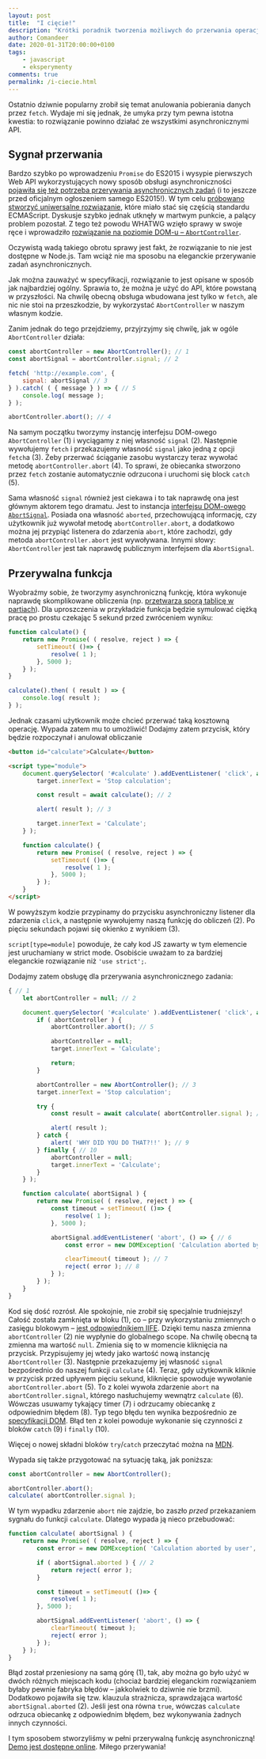 ```yaml
---
layout: post
title:  "I cięcie!"
description: "Krótki poradnik tworzenia możliwych do przerwania operacji asynchronicznych przy użyciu Abort Signals."
author: Comandeer
date: 2020-01-31T20:00:00+0100
tags:
    - javascript
    - eksperymenty
comments: true
permalink: /i-ciecie.html
---
```


Ostatnio dziwnie popularny zrobił się temat anulowania pobierania danych przez `fetch`. Wydaje mi się jednak, że umyka przy tym pewna istotna kwestia: to rozwiązanie powinno działać ze wszystkimi asynchronicznymi API.<!--more-->

## Sygnał przerwania

Bardzo szybko po wprowadzeniu `Promise` do ES2015 i wysypie pierwszych Web API wykorzystujących nowy sposób obsługi asynchroniczności [pojawiła się też potrzeba przerywania asynchronicznych zadań](https://github.com/whatwg/fetch/issues/27) (i to jeszcze przed oficjalnym ogłoszeniem samego ES2015!). W tym celu [próbowano stworzyć uniwersalne rozwiązanie](https://github.com/tc39/proposal-cancellation), które miało stać się częścią standardu ECMAScript. Dyskusje szybko jednak utknęły w martwym punkcie, a palący problem pozostał. Z tego też powodu WHATWG wzięło sprawy w swoje ręce i wprowadziło [rozwiązanie na poziomie DOM-u – `AbortController`](https://dom.spec.whatwg.org/#aborting-ongoing-activities).

<p class="note">Oczywistą wadą takiego obrotu sprawy jest fakt, że rozwiązanie to nie jest dostępne w Node.js. Tam wciąż nie ma sposobu na eleganckie przerywanie zadań asynchronicznych.</p>

Jak można zauważyć w specyfikacji, rozwiązanie to jest opisane w sposób jak najbardziej ogólny. Sprawia to, że można je użyć do API, które powstaną w przyszłości. Na chwilę obecną obsługa wbudowana jest tylko w `fetch`, ale nic nie stoi na przeszkodzie, by wykorzystać `AbortController` w naszym własnym kodzie.

Zanim jednak do tego przejdziemy, przyjrzyjmy się chwilę, jak w ogóle `AbortController` działa:

```javascript
const abortController = new AbortController(); // 1
const abortSignal = abortController.signal; // 2

fetch( 'http://example.com', {
	signal: abortSignal // 3
} ).catch( ( { message } ) => { // 5
	console.log( message );
} );

abortController.abort(); // 4
```

Na samym początku tworzymy instancję interfejsu DOM-owego `AbortController` (1) i wyciągamy z niej własność `signal` (2). Następnie wywołujemy `fetch` i przekazujemy własność `signal` jako jedną z opcji `fetch`a (3). Żeby przerwać ściąganie zasobu wystarczy teraz wywołać metodę `abortController.abort` (4). To sprawi, że obiecanka stworzono przez `fetch` zostanie automatycznie odrzucona i uruchomi się block `catch` (5).

Sama własność `signal` również jest ciekawa i to tak naprawdę ona jest głównym aktorem tego dramatu. Jest to instancja [interfejsu DOM-owego `AbortSignal`](https://dom.spec.whatwg.org/#interface-AbortSignal). Posiada ona własność `aborted`, przechowującą informację, czy użytkownik już wywołał metodę `abortController.abort`, a dodatkowo można jej przypiąć listenera do zdarzenia `abort`, które zachodzi, gdy metoda `abortController.abort` jest wywoływana. Innymi słowy: `AbortController` jest tak naprawdę publicznym interfejsem dla `AbortSignal`.

## Przerywalna funkcja

Wyobraźmy sobie, że tworzymy asynchroniczną funkcję, która wykonuje naprawdę skomplikowane obliczenia (np. [przetwarza sporą tablicę w partiach](https://humanwhocodes.com/blog/2009/08/11/timed-array-processing-in-javascript/)). Dla uproszczenia w przykładzie funkcja będzie symulować ciężką pracę po prostu czekając 5 sekund przed zwróceniem wyniku:

```javascript
function calculate() {
	return new Promise( ( resolve, reject ) => {
		setTimeout( ()=> {
			resolve( 1 );
		}, 5000 );
	} );
}

calculate().then( ( result ) => {
	console.log( result );
} );
```

Jednak czasami użytkownik może chcieć przerwać taką kosztowną operację. Wypada zatem mu to umożliwić! Dodajmy zatem przycisk, który będzie rozpoczynał i anulował obliczanie

```html
<button id="calculate">Calculate</button>

<script type="module">
	document.querySelector( '#calculate' ).addEventListener( 'click', async ( { target } ) => { // 1
		target.innerText = 'Stop calculation';

		const result = await calculate(); // 2

		alert( result ); // 3

		target.innerText = 'Calculate';
	} );

	function calculate() {
		return new Promise( ( resolve, reject ) => {
			setTimeout( ()=> {
				resolve( 1 );
			}, 5000 );
		} );
	}
</script>
```

W powyższym kodzie przypinamy do przycisku asynchroniczny listener dla zdarzenia `click`, a następnie wywołujemy naszą funkcję do obliczeń (2). Po pięciu sekundach pojawi się okienko z wynikiem (3).

<p class="note"><code>script[type=module]</code> powoduje, że cały kod JS zawarty w tym elemencie jest uruchamiany w strict mode. Osobiście uważam to za bardziej eleganckie rozwiązanie niż <code>'use strict';</code>.</p>

Dodajmy zatem obsługę dla przerywania asynchronicznego zadania:

```javascript
{ // 1
	let abortController = null; // 2

	document.querySelector( '#calculate' ).addEventListener( 'click', async ( { target } ) => {
		if ( abortController ) {
			abortController.abort(); // 5

			abortController = null;
			target.innerText = 'Calculate';

			return;
		}

		abortController = new AbortController(); // 3
		target.innerText = 'Stop calculation';

		try {
			const result = await calculate( abortController.signal ); // 4

			alert( result );
		} catch {
			alert( 'WHY DID YOU DO THAT?!!' ); // 9
		} finally { // 10
			abortController = null;
			target.innerText = 'Calculate';
		}
	} );

	function calculate( abortSignal ) {
		return new Promise( ( resolve, reject ) => {
			const timeout = setTimeout( ()=> {
				resolve( 1 );
			}, 5000 );

			abortSignal.addEventListener( 'abort', () => { // 6
				const error = new DOMException( 'Calculation aborted by user', 'AbortError' );

				clearTimeout( timeout ); // 7
				reject( error ); // 8
			} );
		} );
	}
}
```

Kod się dość rozrósł. Ale spokojnie, nie zrobił się specjalnie trudniejszy! Całość została zamknięta w bloku (1), co – przy wykorzystaniu zmiennych o zasięgu blokowym – [jest odpowiednikiem IIFE](https://exploringjs.com/es6/ch_core-features.html#sec_from-iifes-to-blocks). Dzięki temu nasza zmienna `abortController` (2) nie wypłynie do globalnego scope. Na chwilę obecną ta zmienna ma wartość `null`. Zmienia się to w momencie kliknięcia na przycisk. Przypisujemy jej wtedy jako wartość nową instancję `AbortController` (3). Następnie przekazujemy jej własność `signal` bezpośrednio do naszej funkcji `calculate` (4). Teraz, gdy użytkownik kliknie w przycisk przed upływem pięciu sekund, kliknięcie spowoduje wywołanie `abortController.abort` (5). To z kolei wywoła zdarzenie `abort` na `abortController.signal`, którego nasłuchujemy wewnątrz `calculate` (6). Wówczas usuwamy tykający timer (7) i odrzucamy obiecankę z odpowiednim błędem (8). Typ tego błędu ten wynika bezpośrednio ze <a href="https://dom.spec.whatwg.org/#abortcontroller-api-integration">specyfikacji DOM</a>. Błąd ten z kolei powoduje wykonanie się czynności z bloków `catch` (9) i `finally` (10).

<p class="note">Więcej o nowej składni bloków <code>try</code>/<code>catch</code> przeczytać można na <a href="https://developer.mozilla.org/en-US/docs/Web/JavaScript/Reference/Statements/try...catch#The_exception_identifier">MDN</a>.</p>

Wypada się także przygotować na sytuację taką, jak poniższa:

```javascript
const abortController = new AbortController();

abortController.abort();
calculate( abortController.signal );
```

W tym wypadku zdarzenie `abort` nie zajdzie, bo zaszło _przed_ przekazaniem sygnału do funkcji `calculate`. Dlatego wypada ją nieco przebudować:

```javascript
function calculate( abortSignal ) {
	return new Promise( ( resolve, reject ) => {
		const error = new DOMException( 'Calculation aborted by user', 'AbortError' ); // 1

		if ( abortSignal.aborted ) { // 2
			return reject( error );
		}

		const timeout = setTimeout( ()=> {
			resolve( 1 );
		}, 5000 );

		abortSignal.addEventListener( 'abort', () => {
			clearTimeout( timeout );
			reject( error );
		} );
	} );
}
```

Błąd został przeniesiony na samą górę (1), tak, aby można go było użyć w dwóch różnych miejscach kodu (chociaż bardziej eleganckim rozwiązaniem byłaby pewnie fabryka błędów – jakkolwiek to dziwnie nie brzmi). Dodatkowo pojawiła się tzw. klauzula strażnicza, sprawdzająca wartość `abortSignal.aborted` (2). Jeśli jest ona równa `true`, wówczas `calculate` odrzuca obiecankę z odpowiednim błędem, bez wykonywania żadnych innych czynności.

I tym sposobem stworzyliśmy w pełni przerywalną funkcję asynchroniczną! [Demo jest dostępne online](https://blog.comandeer.pl/assets/i-ciecie/). Miłego przerywania!


